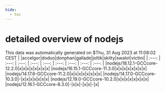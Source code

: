 ```yaml
---
hide:
  - toc
---
```


detailed overview of nodejs
===========================


This data was automatically generated on $Thu, 31 Aug 2023 at 11:08:02 CEST
| |accelgor|doduo|donphan|gallade|joltik|skitty|swalot|victini|
| :---: | :---: | :---: | :---: | :---: | :---: | :---: | :---: | :---: |
|nodejs/18.12.1-GCCcore-12.2.0|x|x|x|x|x|x|x|x|
|nodejs/16.15.1-GCCcore-11.3.0|x|x|x|x|x|x|x|x|
|nodejs/14.17.6-GCCcore-11.2.0|x|x|x|x|x|x|x|x|
|nodejs/14.17.0-GCCcore-10.3.0|-|x|x|x|x|x|x|x|
|nodejs/12.19.0-GCCcore-10.2.0|x|x|x|x|x|x|x|x|
|nodejs/12.16.1-GCCcore-8.3.0|-|x|x|-|x|x|-|x|
